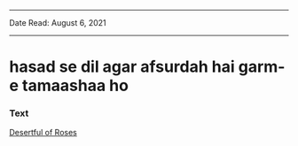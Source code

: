 ***
Date Read: August 6, 2021
***

# hasad se dil agar afsurdah hai garm-e tamaashaa ho

### Text
[Desertful of Roses](http://www.columbia.edu/itc/mealac/pritchett/00ghalib/117/index_117.html)

